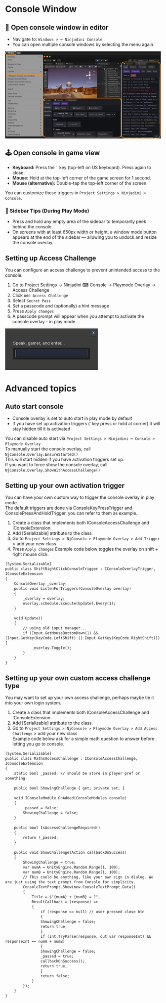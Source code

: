 # Console Window


## 🧩 Open console window in editor
- Navigate to: `Windows > ⌨ Ninjadini Console`
- You can open multiple console windows by selecting the menu again.

<img src="images/open-editor-window.png" alt="Screenshot of editor windows">

## 🕹️ Open console in game view
- **Keyboard:** Press the <code>`</code> key (top-left on US keyboard). Press again to close.
- **Mouse:** Hold at the top-left corner of the game screen for 1 second.
- **Mouse (alternative):** Double-tap the top-left corner of the screen.

You can customize these triggers in `Project Settings > Ninjadini ⌨ Console`.  

### 👀 Sidebar Tips (During Play Mode)
- Press and hold any empty area of the sidebar to temporarily peek behind the console.
- On screens with at least 650px width or height, a window mode button appears at the end of the sidebar — allowing you to undock and resize the console overlay.


## Setting up Access Challenge
You can configure an access challenge to prevent unintended access to the console.
1. Go to Project Settings → Ninjadini ⌨ Console → Playmode Overlay → Access Challenge
2. Click `Add Access Challenge`
3. Select `Secret Pass`
4. Set a passcode and (optionally) a hint message
5. Press `Apply changes`
6. A passcode prompt will appear when you attempt to activate the console overlay - in play mode

<img src="images/accesspass.png" alt="Screenshot of Secret Pass Challenge" width=300>

# Advanced topics

## Auto start console
- Console overlay is set to auto start in play mode by default
- If you have set up activation triggers (<code>`</code>key press or hold at corner) it will stay hidden till it is activated

You can disable auto start via `Project Settings > Ninjadini ⌨ Console > Playmode Overlay`  
To manually start the console overlay, call `NjConsole.Overlay.EnsureStarted()`  
This will start hidden if you have activation triggers set up.  
If you want to force show the console overlay, call `NjConsole.Overlay.ShowWithAccessChallenge()`  

## Setting up your own activation trigger
You can have your own custom way to trigger the console overlay in play mode.  
The default triggers are done via ConsoleKeyPressTrigger and ConsolePressAndHoldTrigger, you can refer to them as example.  

1. Create a class that implements both IConsoleAccessChallenge and IConsoleExtension.  
2. Add [Serializable] attribute to the class.  
3. Go to `Project Settings > NjConsole > Playmode Overlay > Add Trigger` > add your new class   
4. Press `Apply changes`
Example code below toggles the overlay on shift + right mouse click.
```
[System.Serializable]
public class ShiftRightClickConsoleTrigger : IConsoleOverlayTrigger, IConsoleExtension
{
    ConsoleOverlay _overlay;
    public void ListenForTriggers(ConsoleOverlay overlay)
    {
        _overlay = overlay;
        overlay.schedule.Execute(Update).Every(1);
    }

    void Update()
    {
        // using old input manager...
        if (Input.GetMouseButtonDown(1) && (Input.GetKey(KeyCode.LeftShift) || Input.GetKey(KeyCode.RightShift))) {
            _overlay.Toggle();
        }
    }
}
```


## Setting up your own custom access challenge type
You may want to set up your own access challenge, perhaps maybe tie it into your own login system.  

1. Create a class that implements both IConsoleAccessChallenge and IConsoleExtension.  
2. Add [Serializable] attribute to the class.  
3. Go to `Project Settings > NjConsole > Playmode Overlay > Add Access Challenge` > add your new class  
Example code below ask for a simple math question to answer before letting you go to console.
```
[System.Serializable]
public class MathsAccessChallenge : IConsoleAccessChallenge, IConsoleExtension
{
    static bool _passed; // should be store in player pref or something

    public bool ShowingChallenge { get; private set; }

    void IConsoleModule.OnAdded(ConsoleModules console)
    {
        _passed = false;
        ShowingChallenge = false;
    }

    public bool IsAccessChallengeRequired()
    {
        return !_passed;
    }

    public void ShowChallenge(Action callbackOnSuccess)
    {
        ShowingChallenge = true;
        var numA = UnityEngine.Random.Range(1, 100);
        var numB = UnityEngine.Random.Range(1, 100);
        // This could be anything, like your own sign in dialog. We are just using the text prompt from Console for simplicity.
        ConsoleTextPrompt.Show(new ConsoleTextPrompt.Data()
        {
            Title = $"{numA} + {numB} = ?",
            ResultCallback = (response) =>
            {
                if (response == null) // user pressed close btn
                {
                ShowingChallenge = false;
                return true;
                }
                if (int.TryParse(response, out var responseInt) && responseInt == numA + numB)
                {
                ShowingChallenge = false;
                _passed = true;
                callbackOnSuccess();
                return true;
                }
                return false;
            }
        });
    }
}
```